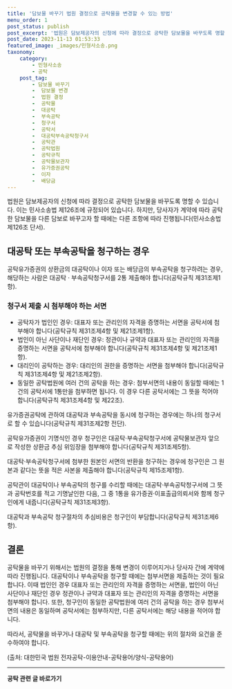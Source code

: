 ```yaml
---
title: '담보물 바꾸기 법원 결정으로 공탁물을 변경할 수 있는 방법'
menu_order: 1
post_status: publish
post_excerpt: '법원은 담보제공자의 신청에 따라 결정으로 공탁한 담보물을 바꾸도록 명할 수 있습니다. 이는 민사소송법 제126조에 규정되어 있습니다. 하지만, 당사자가 계약에 따라 공탁한 담보물을 다른 담보로 바꾸고자 할 때에는 다른 조항에 따라 진행됩니다 민사소송법 제126조 단서 .'
post_date: 2023-11-13 01:53:33
featured_image: _images/민형사소송.png
taxonomy:
    category:
        - 민형사소송
        - 공탁
    post_tag:
        - 담보물 바꾸기
        -  담보물 변경
        -  법원 결정
        -  공탁물
        -  대공탁
        -  부속공탁
        -  청구서
        -  공탁서
        -  대공탁부속공탁청구서
        -  공탁관
        -  공탁법원
        -  공탁규칙
        -  공탁물보관자
        -  유가증권공탁
        -  이자
        -  배당금
---
```



법원은 담보제공자의 신청에 따라 결정으로 공탁한 담보물을 바꾸도록 명할 수 있습니다. 이는 민사소송법 제126조에 규정되어 있습니다. 하지만, 당사자가 계약에 따라 공탁한 담보물을 다른 담보로 바꾸고자 할 때에는 다른 조항에 따라 진행됩니다(민사소송법 제126조 단서).

## 대공탁 또는 부속공탁을 청구하는 경우

공탁유가증권의 상환금의 대공탁이나 이자 또는 배당금의 부속공탁을 청구하려는 경우,  해당하는 사람은 대공탁 · 부속공탁청구서를 2통 제출해야 합니다(공탁규칙 제31조제1항).

### 청구서 제출 시 첨부해야 하는 서면

- 공탁자가 법인인 경우: 대표자 또는 관리인의 자격을 증명하는 서면을 공탁서에 첨부해야 합니다(공탁규칙 제31조제4항 및 제21조제1항).
- 법인이 아닌 사단이나 재단인 경우: 정관이나 규약과 대표자 또는 관리인의 자격을 증명하는 서면을 공탁서에 첨부해야 합니다(공탁규칙 제31조제4항 및 제21조제1항).
- 대리인이 공탁하는 경우: 대리인의 권한을 증명하는 서면을 첨부해야 합니다(공탁규칙 제31조제4항 및 제21조제2항).
- 동일한 공탁법원에 여러 건의 공탁을 하는 경우: 첨부서면의 내용이 동일할 때에는 1건의 공탁서에 1통만을 첨부하면 됩니다. 이 경우 다른 공탁서에는 그 뜻을 적어야 합니다(공탁규칙 제31조제4항 및 제22조).

유가증권공탁에 관하여 대공탁과 부속공탁을 동시에 청구하는 경우에는 하나의 청구서로 할 수 있습니다(공탁규칙 제31조제2항 전단).

공탁유가증권이 기명식인 경우 청구인은 대공탁·부속공탁청구서에 공탁물보관자 앞으로 작성한 상환금 추심 위임장을 첨부해야 합니다(공탁규칙 제31조제5항).

대공탁·부속공탁청구서에 첨부한 원본인 서면의 반환을 청구하는 경우에 청구인은 그 원본과 같다는 뜻을 적은 사본을 제출해야 합니다(공탁규칙 제15조제1항).

공탁관이 대공탁이나 부속공탁의 청구를 수리할 때에는 대공탁·부속공탁청구서에 그 뜻과 공탁번호를 적고 기명날인한 다음, 그 중 1통을 유가증권·이표출급의뢰서와 함께 청구인에게 내줍니다(공탁규칙 제31조제3항).

대공탁과 부속공탁 청구절차의 추심비용은 청구인이 부담합니다(공탁규칙 제31조제6항).

## 결론

공탁물을 바꾸기 위해서는 법원의 결정을 통해 변경이 이루어지거나 당사자 간에 계약에 따라 진행됩니다. 대공탁이나 부속공탁을 청구할 때에는 첨부서면을 제출하는 것이 필요합니다. 이때 법인인 경우 대표자 또는 관리인의 자격을 증명하는 서면을, 법인이 아닌 사단이나 재단인 경우 정관이나 규약과 대표자 또는 관리인의 자격을 증명하는 서면을 첨부해야 합니다. 또한, 청구인이 동일한 공탁법원에 여러 건의 공탁을 하는 경우 첨부서면의 내용은 동일하며 공탁서에는 첨부하지만, 다른 공탁서에는 해당 내용을 적어야 합니다.

따라서, 공탁물을 바꾸거나 대공탁 및 부속공탁을 청구할 때에는 위의 절차와 요건을 준수하여야 합니다.

(출처: 대한민국 법원 전자공탁-이용안내-공탁용어/양식-공탁용어)
<!-- wp:separator -->
<hr class="wp-block-separator has-alpha-channel-opacity"/>
<!-- /wp:separator -->

<!-- wp:group {"backgroundColor":"base","layout":{"type":"constrained"}} -->
<div class="wp-block-group has-base-background-color has-background"><!-- wp:paragraph {"align":"center","fontSize":"medium"} -->
<p class="has-text-align-center has-large-font-size"><strong>공탁 관련 글 바로가기</strong></p>
<!-- /wp:paragraph -->


<!-- wp:latest-posts
{"categories":[{"id":15187,"count":19,"description":"","link":"https://uknowlaw.com/category/%ea%b3%b5%ed%83%81/","name":"공탁","slug":"공탁","taxonomy":"category","parent":0,"meta":[],"_links":{"self":[{"href":"https://uknowlaw.com/wp-json/wp/v2/categories/15187"}],"collection":[{"href":"https://uknowlaw.com/wp-json/wp/v2/categories"}],"about":[{"href":"https://uknowlaw.com/wp-json/wp/v2/taxonomies/category"}],"wp:post_type":[{"href":"https://uknowlaw.com/wp-json/wp/v2/posts?categories=15187"}],"curies":[{"name":"wp","href":"https://api.w.org/{rel}","templated":true}]}}],"postsToShow":100,"excerptLength":28,"postLayout":"grid","columns":2,"featuredImageAlign":"left","featuredImageSizeSlug":"large","fontSize":"small"} /--></div>
<!-- /wp:group -->